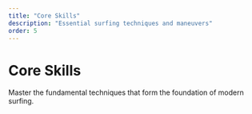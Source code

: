 ```yaml
---
title: "Core Skills"
description: "Essential surfing techniques and maneuvers"
order: 5
---
```


# Core Skills

Master the fundamental techniques that form the foundation of modern surfing.
